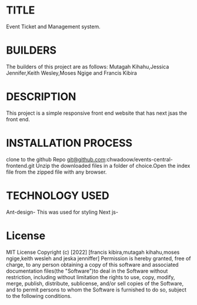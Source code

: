 # TITLE
Event Ticket and Management system.

# BUILDERS
The builders of this project are as follows: Mutagah Kihahu,Jessica Jennifer,Keith Wesley,Moses Ngige and Francis Kibira

# DESCRIPTION

This project is a simple responsive front end website that has next jsas the front end.

# INSTALLATION PROCESS
clone to the github Repo git@github.com:chwadoow/events-central-frontend.git Unzip the downloaded files in a folder of choice.Open the index file from the zipped file with any browser.

# TECHNOLOGY USED
Ant-design- This was used for styling
Next js- 



# License
 MIT License Copyright (c) [2022] [francis kibira,mutagah kihahu,moses ngige,keith wesleh and jeska jenniffer] Permission is hereby granted, free of charge, to any person obtaining a copy of this software and associated documentation files(the "Software")to deal in the Software without restriction, including without limitation the rights to use, copy, modify, merge, publish, distribute, sublicense, and/or sell copies of the Software, and to permit persons to whom the Software is furnished to do so, subject to the following conditions.



